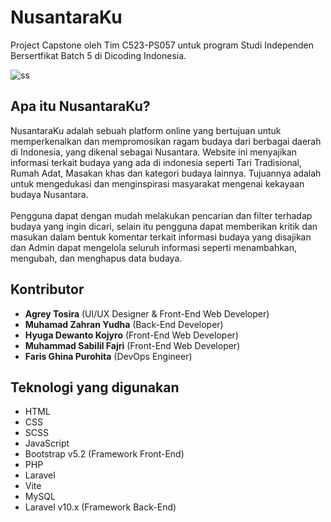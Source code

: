 # NusantaraKu
Project Capstone oleh Tim C523-PS057 untuk program Studi Independen Bersertfikat Batch 5 di Dicoding Indonesia.

![ss](https://github.com/C523-PS057/NusantaraKu/assets/44093021/7e89b801-e5b8-4f2c-929c-623e9db2748d)


## Apa itu NusantaraKu?
NusantaraKu adalah sebuah platform online yang bertujuan untuk memperkenalkan dan mempromosikan ragam budaya dari berbagai daerah di Indonesia, yang dikenal sebagai Nusantara. Website ini menyajikan informasi terkait budaya yang ada di indonesia seperti Tari Tradisional, Rumah Adat, Masakan khas dan kategori budaya lainnya. Tujuannya adalah untuk mengedukasi dan menginspirasi masyarakat mengenai kekayaan budaya Nusantara. <br/><br/>
Pengguna dapat dengan mudah melakukan pencarian dan filter terhadap budaya yang ingin dicari, selain itu pengguna dapat memberikan kritik dan masukan dalam bentuk komentar terkait informasi budaya yang disajikan dan Admin dapat mengelola seluruh informasi seperti menambahkan, mengubah, dan menghapus data budaya.

## Kontributor
- **Agrey Tosira** (UI/UX Designer & Front-End Web Developer)
- **Muhamad Zahran Yudha** (Back-End Developer)
- **Hyuga Dewanto Kojyro** (Front-End Web Developer)
- **Muhammad Sabilil Fajri** (Front-End Web Developer)
- **Faris Ghina Purohita** (DevOps Engineer)

## Teknologi yang digunakan
- HTML
- CSS
- SCSS
- JavaScript
- Bootstrap v5.2 (Framework Front-End)
- PHP
- Laravel
- Vite
- MySQL
- Laravel v10.x (Framework Back-End)
